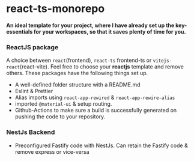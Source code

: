 # react-ts-monorepo

**An ideal template for your project, where I have already set up the key-essentials for your workspaces, so that it saves plenty of time for you.**

### ReactJS package

A choice between `react`(frontend), `react-ts` frontend-ts or `vitejs-react`(react-vite). Feel free to choose your **reactjs** template and remove others. These packages have the following things set up.

-   A well-defined folder structure with a README.md
-   Eslint & Prettier
-   Alias imports using `react-app-rewired` & `react-app-rewire-alias`
-   imported `@material-ui` & setup routing.
-   Github-Actions to make sure a build is successfully generated on pushing the code to your repository.

### NestJs Backend

-   Preconfigured Fastify code with NestJs. Can retain the Fastify code & remove express or vice-versa
